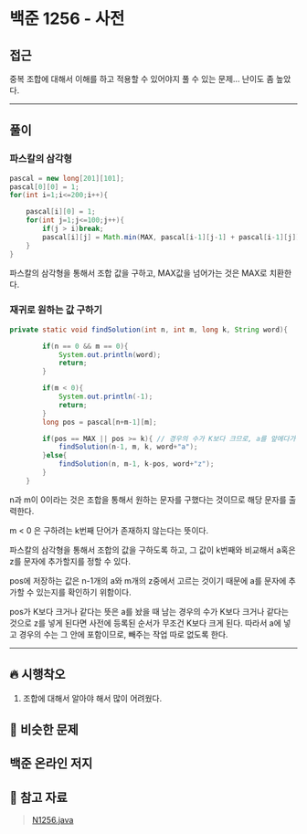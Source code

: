 # 백준 1256 - 사전

## 접근

중복 조합에 대해서 이해를 하고 적용할 수 있어야지 풀 수 있는 문제... 난이도 좀 높았다. 




---
## 풀이

### 파스칼의 삼각형

```java
pascal = new long[201][101];
pascal[0][0] = 1;
for(int i=1;i<=200;i++){

    pascal[i][0] = 1;
    for(int j=1;j<=100;j++){
        if(j > i)break;
        pascal[i][j] = Math.min(MAX, pascal[i-1][j-1] + pascal[i-1][j]);
    }
}
```

파스칼의 삼각형을 통해서 조합 값을 구하고, MAX값을 넘어가는 것은 MAX로 치환한다.

### 재귀로 원하는 값 구하기

```java
private static void findSolution(int n, int m, long k, String word){

        if(n == 0 && m == 0){
            System.out.println(word);
            return;
        }

        if(m < 0){
            System.out.println(-1);
            return;
        }
        long pos = pascal[n+m-1][m];

        if(pos == MAX || pos >= k){ // 경우의 수가 K보다 크므로, a를 앞에다가 놓아야 되는 경우라는 뜻
            findSolution(n-1, m, k, word+"a");
        }else{
            findSolution(n, m-1, k-pos, word+"z");
        }
    }
```

n과 m이 0이라는 것은 조합을 통해서 원하는 문자를 구했다는 것이므로 해당 문자를 출력한다.

m < 0 은 구하려는 k번째 단어가 존재하지 않는다는 뜻이다.

파스칼의 삼각형을 통해서 조합의 값을 구하도록 하고, 그 값이 k번째와 비교해서 a혹은 z를 문자에 추가할지를 정할 수 있다. 

pos에 저장하는 값은 n-1개의 a와 m개의 z중에서 고르는 것이기 때문에 a를 문자에 추가할 수 있는지를 확인하기 위함이다. 

pos가 K보다 크거나 같다는 뜻은 a를 놨을 때 남는 경우의 수가 K보다 크거나 같다는 것으로 z를 넣게 된다면 사전에 등록된 순서가 무조건 K보다 크게 된다. 따라서 a에 넣고 경우의 수는 그 안에 포함이므로, 빼주는 작업 따로 없도록 한다. 

--- 
## 🔥 시행착오

1. 조합에 대해서 알아야 해서 많이 어려웠다. 

## 🤭 비슷한 문제

백준 온라인 저지
- 


## 💌 참고 자료

> [N1256.java](https://github.com/Rurril/Problem-Solving/blob/Test/Problem-Solving/PS/Math/N1256.java) 